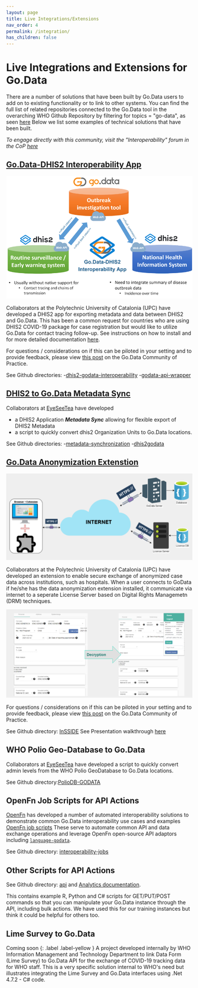 ```yaml
---
layout: page
title: Live Integrations/Extensions
nav_order: 4
permalink: /integration/
has_children: false
---
```


# Live Integrations and Extensions for Go.Data

There are a number of solutions that have been built by Go.Data users to add on to existing functionality or to link to other systems. You can find the full list of related repositories connected to the Go.Data tool in the overarching WHO Github Repository by filtering for topics = "go-data", as seen [here](https://github.com/WorldHealthOrganization?q=go-data&type=&language=) Below we list some examples of technical solutions that have been built. 

_To engage directly with this community, visit the "Interoperability" forum in the CoP [here](https://community-godata.who.int/topics/interoperability/5fd8ec64f5c77e114e6c6823)_

## [Go.Data-DHIS2 Interoperability App](https://www.notion.so/Go-Data-DHIS2-Interoperability-App-3a12d174c9f34d64bc2a6bbe1ea9784d)

![architecture-summary](../assets/godata-dhis2.png)

Collaborators at the Polytechnic University of Catalonia (UPC) have developed a DHIS2 app for exporting metadata and data between DHIS2 and Go.Data. This has been a common request for countries who are using DHIS2 COVID-19 package for case registration but would like to utilize Go.Data for contact tracing follow-up. See instructions on how to install and for more detailed documentation [here](https://www.notion.so/Go-Data-DHIS2-Interoperability-App-3a12d174c9f34d64bc2a6bbe1ea9784d). 

For questions / considerations on if this can be piloted in your setting and to provide feedback, please view [this post](https://community-godata.who.int/conversations/interoperability/call-of-interest-piloting-godatadhis2-interoperability-app/6012b391dbaa4b35ec1837cd) on the Go.Data Community of Practice.

See Github directories: 
-[dhis2-godata-interoperability](https://github.com/WorldHealthOrganization/dhis2-godata-interoperability)
-[godata-api-wrapper](https://github.com/WorldHealthOrganization/godata-api-wrapper)

## [DHIS2 to Go.Data Metadata Sync](https://worldhealthorganization.github.io/metadata-synchronization-blessed/metadatasync/)
Collaborators at [EyeSeeTea](https://github.com/EyeSeeTea) have developed 
- a DHIS2 Application ***Metadata Sync*** allowing for flexible export of DHIS2 Metadata
- a script to quickly convert dhis2 Organization Units to Go.Data locations.

See Github directories:
-[metadata-synchronization](https://github.com/EyeSeeTea/metadata-synchronization-blessed)
-[dhis2godata](https://github.com/WorldHealthOrganization/WIDP-DHIS2-scripts/tree/master/dhis2godata)


## [Go.Data Anonymization Extenstion](https://github.com/WorldHealthOrganization/InSSIDE)

![](../assets/UPC_anony_infrastructure.png)

Collaborators at the Polytechnic University of Catalonia (UPC) have developed an extension to enable secure exchange of anonymized case data across institutions, such as hospitals. When a user connects to GoData if he/she has the data anonymization extension installed, it communicate via internet to a seperate License Server based on Digital Rights Managemetn (DRM) techniques.

![](../assets/UPC_decryption.png)

For questions / considerations on if this can be piloted in your setting and to provide feedback, please view [this post](https://community-godata.who.int/conversations/interoperability/godata-anonymization-browser-extension-for-secure-data-exchange-across-hospitalsinstitutions/60ae1c3b4a5ae60c2e29a844) on the Go.Data Community of Practice.

See Github directory: [InSSIDE](https://github.com/WorldHealthOrganization/InSSIDE)
See Presentation walkthrough [here](https://github.com/WorldHealthOrganization/godata/blob/master/docs/integration/GoData%20Anonymization%20-%20Final%20Presentation%202021%20May.pdf)

## WHO Polio Geo-Database to Go.Data

Collaborators at [EyeSeeTea](https://github.com/EyeSeeTea) have developed a script to quickly convert admin levels from the WHO Polio GeoDatabase to Go.Data locations.

See Github directory:[PolioDB-GODATA](https://github.com/EyeSeeTea/WIDP-scripts/tree/master/PolioDB-GODATA)



## OpenFn Job Scripts for API Actions
[OpenFn](https://www.openfn.org/) has developed a number of automated interoperability solutions to demonstrate common Go.Data interoperability use cases and examples [OpenFn job scripts](https://docs.openfn.org/documentation.html#jobs) 
These serve to automate common API and data exchange operations and leverage OpenFn open-source API adaptors including [`language-godata`](https://github.com/WorldHealthOrganization/language-godata/).

See Github directory: [interoperability-jobs](https://github.com/WorldHealthOrganization/godata/tree/master/interoperability-jobs)

## Other Scripts for API Actions
See Github directory: [api](https://github.com/WorldHealthOrganization/godata/tree/master/api) and [Analytics documentation](https://worldhealthorganization.github.io/godata/analytics/).

This contains example R, Python and C# scripts for GET/PUT/POST commands so that you can manipulate your Go.Data instance through the API, including bulk actions. We have used this for our training instances but think it could be helpful for others too.

## Lime Survey to Go.Data
Coming soon
{: .label .label-yellow }
A project developed internally by WHO Information Management and Technology Department to link Data Form (Lime Survey) to Go.Data API for the exchange of COVID-19 tracking data for WHO staff. This is a very specific solution internal to WHO's need but illustrates integrating the Lime Survey and Go.Data interfaces using .Net 4.7.2 - C# code. 
